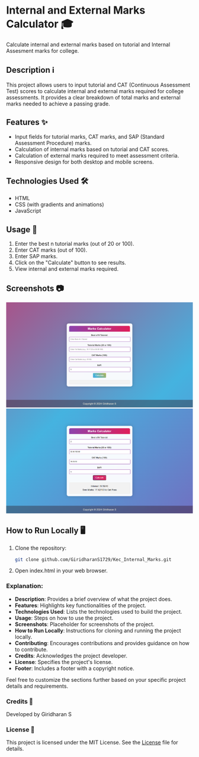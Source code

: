 # Internal and External Marks Calculator 🎓

Calculate internal and external marks based on tutorial and Internal Assesment marks for college.

## Description ℹ️

This project allows users to input tutorial and CAT (Continuous Assessment Test) scores to calculate internal and external marks required for college assessments. It provides a clear breakdown of total marks and external marks needed to achieve a passing grade.

## Features ✨

- Input fields for tutorial marks, CAT marks, and SAP (Standard Assessment Procedure) marks.
- Calculation of internal marks based on tutorial and CAT scores.
- Calculation of external marks required to meet assessment criteria.
- Responsive design for both desktop and mobile screens.

## Technologies Used 🛠️

- HTML
- CSS (with gradients and animations)
- JavaScript

## Usage 🚀

1. Enter the best n tutorial marks (out of 20 or 100).
2. Enter CAT marks (out of 100).
3. Enter SAP marks.
4. Click on the "Calculate" button to see results.
5. View internal and external marks required.

## Screenshots 📷

![Screenshot 1](./assets/Screenshots/input.png)
![Screenshot 2](./assets/Screenshots/output.png)

## How to Run Locally 🖥️

1. Clone the repository:
   ```bash
   git clone github.com/GiridharanS1729/Kec_Internal_Marks.git
2. Open index.html in your web browser.

### Explanation:
- **Description**: Provides a brief overview of what the project does.
- **Features**: Highlights key functionalities of the project.
- **Technologies Used**: Lists the technologies used to build the project.
- **Usage**: Steps on how to use the project.
- **Screenshots**: Placeholder for screenshots of the project.
- **How to Run Locally**: Instructions for cloning and running the project locally.
- **Contributing**: Encourages contributions and provides guidance on how to contribute.
- **Credits**: Acknowledges the project developer.
- **License**: Specifies the project's license.
- **Footer**: Includes a footer with a copyright notice.

Feel free to customize the sections further based on your specific project details and requirements.

### Credits 🌟
  Developed by Giridharan S

### License 📝
  This project is licensed under the MIT License. See the [License](LICENSE) file for details.
